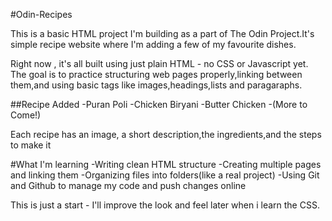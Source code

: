 #Odin-Recipes

This is a basic HTML project I'm building as a part of The Odin Project.It's simple recipe website where I'm adding a few of my favourite dishes.

Right now , it's all built using just plain HTML - no CSS or Javascript yet. The goal is to practice structuring web pages properly,linking between them,and using basic tags like images,headings,lists and paragaraphs.

##Recipe Added
-Puran Poli
-Chicken Biryani
-Butter Chicken
-(More to Come!)

Each recipe has an image, a short description,the ingredients,and the steps to make it 

#What I'm learning
-Writing clean HTML structure
-Creating multiple pages and linking them
-Organizing files into folders(like a real project)
-Using Git and Github to manage my code and push changes online

This is just a start - I'll improve the look and feel later when i learn the CSS.